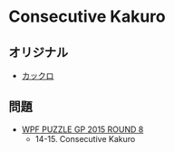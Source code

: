 # Consecutive Kakuro

## オリジナル
- [カックロ](kakuro.md)

## 問題
- [WPF PUZZLE GP 2015 ROUND 8](../questions/wpfpgp2015-8.md)
	- 14-15. Consecutive Kakuro
